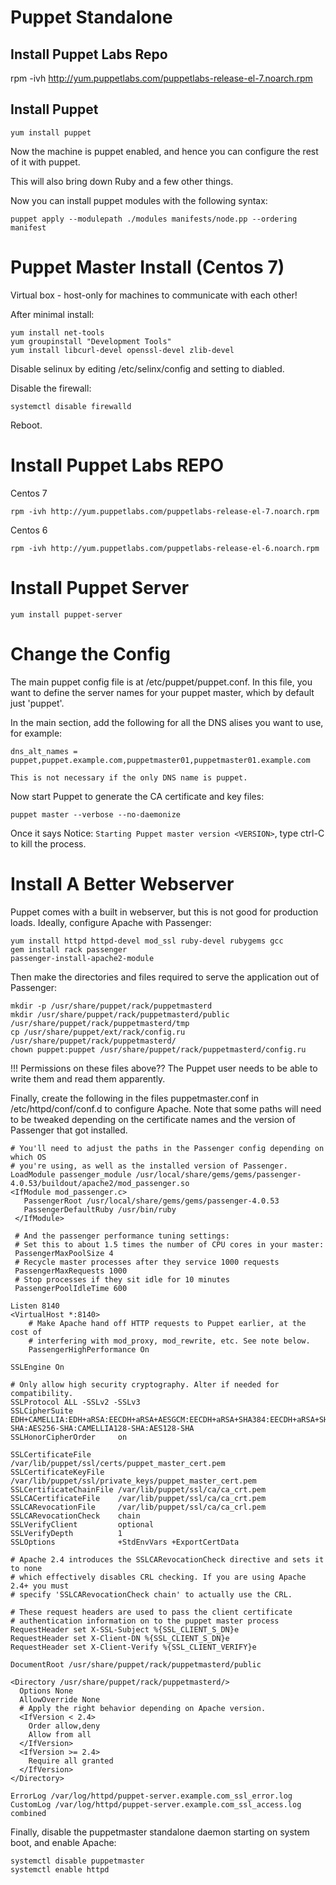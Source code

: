 # Puppet Standalone

## Install Puppet Labs Repo

rpm -ivh http://yum.puppetlabs.com/puppetlabs-release-el-7.noarch.rpm

## Install Puppet

    yum install puppet

Now the machine is puppet enabled, and hence you can configure the rest of it with puppet.

This will also bring down Ruby and a few other things.


Now you can install puppet modules with the following syntax:

    puppet apply --modulepath ./modules manifests/node.pp --ordering manifest


# Puppet Master Install (Centos 7)

Virtual box - host-only for machines to communicate with each other!

After minimal install:

    yum install net-tools
    yum groupinstall "Development Tools"
    yum install libcurl-devel openssl-devel zlib-devel

Disable selinux by editing /etc/selinx/config and setting to diabled.

Disable the firewall:

    systemctl disable firewalld

Reboot.


# Install Puppet Labs REPO

Centos 7

    rpm -ivh http://yum.puppetlabs.com/puppetlabs-release-el-7.noarch.rpm

Centos 6

    rpm -ivh http://yum.puppetlabs.com/puppetlabs-release-el-6.noarch.rpm

# Install Puppet Server

    yum install puppet-server

# Change the Config

The main puppet config file is at /etc/puppet/puppet.conf. In this file, you want to define the server names for your puppet master, which by default just 'puppet'.

In the main section, add the following for all the DNS alises you want to use, for example:

    dns_alt_names = puppet,puppet.example.com,puppetmaster01,puppetmaster01.example.com

    This is not necessary if the only DNS name is puppet.

Now start Puppet to generate the CA certificate and key files:

    puppet master --verbose --no-daemonize

Once it says Notice: `Starting Puppet master version <VERSION>`, type ctrl-C to kill the process.

# Install A Better Webserver

Puppet comes with a built in webserver, but this is not good for production loads. Ideally, configure Apache with Passenger:

    yum install httpd httpd-devel mod_ssl ruby-devel rubygems gcc
    gem install rack passenger
    passenger-install-apache2-module

Then make the directories and files required to serve the application out of Passenger:

    mkdir -p /usr/share/puppet/rack/puppetmasterd
    mkdir /usr/share/puppet/rack/puppetmasterd/public /usr/share/puppet/rack/puppetmasterd/tmp
    cp /usr/share/puppet/ext/rack/config.ru /usr/share/puppet/rack/puppetmasterd/
    chown puppet:puppet /usr/share/puppet/rack/puppetmasterd/config.ru

!!! Permissions on these files above?? The Puppet user needs to be able to write them and read them apparently.

Finally, create the following in the files puppetmaster.conf in /etc/httpd/conf/conf.d to configure Apache. Note that some paths will need to be tweaked depending on the certificate names and the version of Passenger that got installed.

    # You'll need to adjust the paths in the Passenger config depending on which OS
    # you're using, as well as the installed version of Passenger.
    LoadModule passenger_module /usr/local/share/gems/gems/passenger-4.0.53/buildout/apache2/mod_passenger.so
    <IfModule mod_passenger.c>
       PassengerRoot /usr/local/share/gems/gems/passenger-4.0.53
       PassengerDefaultRuby /usr/bin/ruby
     </IfModule>

     # And the passenger performance tuning settings:
     # Set this to about 1.5 times the number of CPU cores in your master:
     PassengerMaxPoolSize 4
     # Recycle master processes after they service 1000 requests
     PassengerMaxRequests 1000
     # Stop processes if they sit idle for 10 minutes
     PassengerPoolIdleTime 600

    Listen 8140
    <VirtualHost *:8140>
        # Make Apache hand off HTTP requests to Puppet earlier, at the cost of
        # interfering with mod_proxy, mod_rewrite, etc. See note below.
        PassengerHighPerformance On

    SSLEngine On

    # Only allow high security cryptography. Alter if needed for compatibility.
    SSLProtocol ALL -SSLv2 -SSLv3
    SSLCipherSuite EDH+CAMELLIA:EDH+aRSA:EECDH+aRSA+AESGCM:EECDH+aRSA+SHA384:EECDH+aRSA+SHA256:EECDH:+CAMELLIA256:+AES256:+CAMELLIA128:+AES128:+SSLv3:!aNULL:!eNULL:!LOW:!3DES:!MD5:!EXP:!PSK:!DSS:!RC4:!SEED:!IDEA:!ECDSA:kEDH:CAMELLIA256-SHA:AES256-SHA:CAMELLIA128-SHA:AES128-SHA
    SSLHonorCipherOrder     on

    SSLCertificateFile      /var/lib/puppet/ssl/certs/puppet_master_cert.pem
    SSLCertificateKeyFile   /var/lib/puppet/ssl/private_keys/puppet_master_cert.pem
    SSLCertificateChainFile /var/lib/puppet/ssl/ca/ca_crt.pem
    SSLCACertificateFile    /var/lib/puppet/ssl/ca/ca_crt.pem
    SSLCARevocationFile     /var/lib/puppet/ssl/ca/ca_crl.pem
    SSLCARevocationCheck 	chain
    SSLVerifyClient         optional
    SSLVerifyDepth          1
    SSLOptions              +StdEnvVars +ExportCertData

    # Apache 2.4 introduces the SSLCARevocationCheck directive and sets it to none
	# which effectively disables CRL checking. If you are using Apache 2.4+ you must
    # specify 'SSLCARevocationCheck chain' to actually use the CRL.

    # These request headers are used to pass the client certificate
    # authentication information on to the puppet master process
    RequestHeader set X-SSL-Subject %{SSL_CLIENT_S_DN}e
    RequestHeader set X-Client-DN %{SSL_CLIENT_S_DN}e
    RequestHeader set X-Client-Verify %{SSL_CLIENT_VERIFY}e

    DocumentRoot /usr/share/puppet/rack/puppetmasterd/public

    <Directory /usr/share/puppet/rack/puppetmasterd/>
      Options None
      AllowOverride None
      # Apply the right behavior depending on Apache version.
      <IfVersion < 2.4>
        Order allow,deny
        Allow from all
      </IfVersion>
      <IfVersion >= 2.4>
        Require all granted
      </IfVersion>
    </Directory>

    ErrorLog /var/log/httpd/puppet-server.example.com_ssl_error.log
    CustomLog /var/log/httpd/puppet-server.example.com_ssl_access.log combined
</VirtualHost>


Finally, disable the puppetmaster standalone daemon starting on system boot, and enable Apache:

    systemctl disable puppetmaster
    systemctl enable httpd
    

